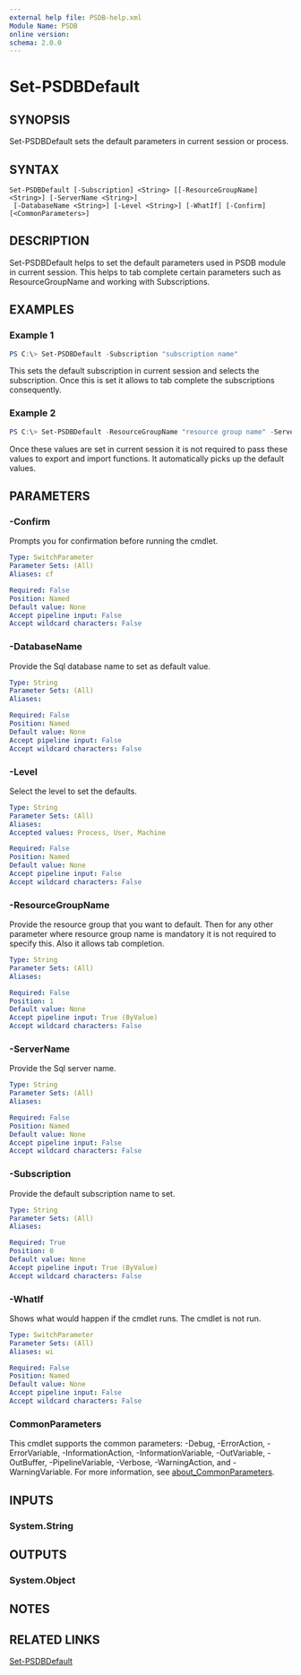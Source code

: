 ```yaml
---
external help file: PSDB-help.xml
Module Name: PSDB
online version:
schema: 2.0.0
---
```


# Set-PSDBDefault

## SYNOPSIS

Set-PSDBDefault sets the default parameters in current session or process.

## SYNTAX

```
Set-PSDBDefault [-Subscription] <String> [[-ResourceGroupName] <String>] [-ServerName <String>]
 [-DatabaseName <String>] [-Level <String>] [-WhatIf] [-Confirm] [<CommonParameters>]
```

## DESCRIPTION

Set-PSDBDefault helps to set the default parameters used in PSDB module in current session. This helps to tab complete certain parameters
such as ResourceGroupName and working with Subscriptions.

## EXAMPLES

### Example 1

```powershell
PS C:\> Set-PSDBDefault -Subscription "subscription name"
```

This sets the default subscription in current session and selects the subscription. Once this is set it allows to tab complete the subscriptions consequently.

### Example 2

```powershell
PS C:\> Set-PSDBDefault -ResourceGroupName "resource group name" -ServerName "Sql server name" -DatabaseName "Sql database name"
```

Once these values are set in current session it is not required to pass these values to export and import functions. It automatically picks up the default values.

## PARAMETERS

### -Confirm
Prompts you for confirmation before running the cmdlet.

```yaml
Type: SwitchParameter
Parameter Sets: (All)
Aliases: cf

Required: False
Position: Named
Default value: None
Accept pipeline input: False
Accept wildcard characters: False
```

### -DatabaseName

Provide the Sql database name to set as default value.

```yaml
Type: String
Parameter Sets: (All)
Aliases:

Required: False
Position: Named
Default value: None
Accept pipeline input: False
Accept wildcard characters: False
```

### -Level

Select the level to set the defaults.

```yaml
Type: String
Parameter Sets: (All)
Aliases:
Accepted values: Process, User, Machine

Required: False
Position: Named
Default value: None
Accept pipeline input: False
Accept wildcard characters: False
```

### -ResourceGroupName

Provide the resource group that you want to default. Then for any other parameter where resource group name is mandatory it is not required to specify this.
Also it allows tab completion.

```yaml
Type: String
Parameter Sets: (All)
Aliases:

Required: False
Position: 1
Default value: None
Accept pipeline input: True (ByValue)
Accept wildcard characters: False
```

### -ServerName

Provide the Sql server name.

```yaml
Type: String
Parameter Sets: (All)
Aliases:

Required: False
Position: Named
Default value: None
Accept pipeline input: False
Accept wildcard characters: False
```

### -Subscription

Provide the default subscription name to set.

```yaml
Type: String
Parameter Sets: (All)
Aliases:

Required: True
Position: 0
Default value: None
Accept pipeline input: True (ByValue)
Accept wildcard characters: False
```

### -WhatIf
Shows what would happen if the cmdlet runs. The cmdlet is not run.

```yaml
Type: SwitchParameter
Parameter Sets: (All)
Aliases: wi

Required: False
Position: Named
Default value: None
Accept pipeline input: False
Accept wildcard characters: False
```

### CommonParameters
This cmdlet supports the common parameters: -Debug, -ErrorAction, -ErrorVariable, -InformationAction, -InformationVariable, -OutVariable, -OutBuffer, -PipelineVariable, -Verbose, -WarningAction, and -WarningVariable. For more information, see [about_CommonParameters](http://go.microsoft.com/fwlink/?LinkID=113216).

## INPUTS

### System.String

## OUTPUTS

### System.Object

## NOTES

## RELATED LINKS

[Set-PSDBDefault](https://github.com/hkarthik7/PSDB/blob/master/docs/Set-PSDBDefault.md)